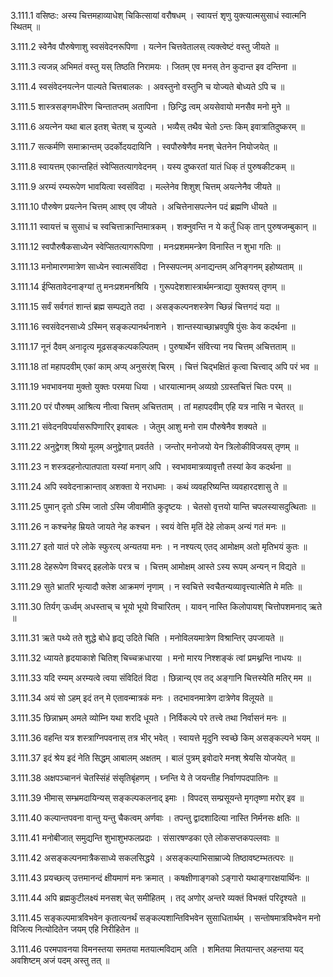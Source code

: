 3.111.1
वसिष्ठः:
अस्य चित्तमहाव्याधेश् चिकित्सायां वरौषधम् ।
स्वायत्तं शृणु युक्त्यात्मसुसाधं स्वात्मनि स्थितम् ॥


3.111.2
स्वेनैव पौरुषेणाशु स्वसंवेदनरूपिणा ।
यत्नेन चित्तवेतालस् त्यक्त्वेष्टं वस्तु जीयते ॥


3.111.3
त्यजन्न् अभिमतं वस्तु यस् तिष्ठति निरामयः ।
जितम् एव मनस् तेन कुदान्त इव दन्तिना ॥


3.111.4
स्वसंवेदनयत्नेन पाल्यते चित्तबालकः ।
अवस्तुनो वस्तुनि च योज्यते बोध्यते ऽपि च ॥


3.111.5
शास्त्रसङ्गमधीरेण चिन्तातप्तम् अतापिना ।
छिन्द्धि त्वम् अयसेवायो मनसैव मनो मुने ॥


3.111.6
अयत्नेन यथा बाल इतश् चेतश् च युज्यते ।
भव्यैस् तथैव चेतो ऽन्तः किम् इवात्रातिदुष्करम् ॥


3.111.7
सत्कर्मणि समाक्रान्तम् उदर्कोदयदायिनि ।
स्वपौरुषेणैव मनश् चेतनेन नियोजयेत् ॥


3.111.8
स्वायत्तम् एकान्तहितं स्वेप्सितत्यागवेदनम् ।
यस्य दुष्करतां यातं धिक् तं पुरुषकीटकम् ॥


3.111.9
अरम्यं रम्यरूपेण भावयित्वा स्वसंविदा ।
मल्लेनेव शिशुश् चित्तम् अयत्नेनैव जीयते ॥


3.111.10
पौरुषेण प्रयत्नेन चित्तम् आश्व् एव जीयते ।
अचित्तेनासपत्नेन पदं ब्रह्मणि धीयते ॥


3.111.11
स्वायत्तं च सुसाधं च स्वचित्ताक्रान्तिमात्रकम् ।
शक्नुवन्ति न ये कर्तुं धिक् तान् पुरुषजम्बुकान् ॥


3.111.12
स्वपौरुषैकसाध्येन स्वेप्सितत्यागरूपिणा ।
मनःप्रशममन्त्रेण विनास्ति न शुभा गतिः ॥


3.111.13
मनोमारणमात्रेण साध्येन स्वात्मसंविदा ।
निस्सपत्नम् अनाद्यन्तम् अनिङ्गनम् इहोष्यताम् ॥


3.111.14
ईप्सितावेदनाङ्ग्यां तु मनःप्रशमनश्रियि ।
गुरूपदेशशास्त्रार्थमन्त्राद्या युक्तयस् तृणम् ॥


3.111.15
सर्वं सर्वगतं शान्तं ब्रह्म सम्पद्यते तदा ।
असङ्कल्पनशस्त्रेण च्छिन्नं चित्तगदं यदा ॥


3.111.16
स्वसंवेदनसाध्ये ऽस्मिन् सङ्कल्पानर्थनाशने ।
शान्तस्याच्छाभ्रवपुषि पुंसः केव कदर्थना ॥


3.111.17
नूनं दैवम् अनादृत्य मूढसङ्कल्पकल्पितम् ।
पुरुषार्थेन संवित्त्या नय चित्तम् अचित्तताम् ॥


3.111.18
तां महापदवीम् एकां काम् अप्य् अनुसरंश् चिरम् ।
चित्तं चिद्भक्षितं कृत्वा चित्त्वाद् अपि परं भव ॥


3.111.19
भवभावनया मुक्तो युक्तः परमया धिया ।
धारयात्मानम् अव्यग्रो ऽग्रस्तचित्तं चितः परम् ॥


3.111.20
परं पौरुषम् आश्रित्य नीत्वा चित्तम् अचित्तताम् ।
तां महापदवीम् एहि यत्र नासि न चेतरत् ॥


3.111.21
संवेदनविपर्यासरूपिणारिर् इवाबलः ।
जेतुम् आशु मनो राम पौरुषेनैव शक्यते ॥


3.111.22
अनुद्वेगश् श्रियो मूलम् अनुद्वेगात् प्रवर्तते ।
जन्तोर् मनोजयो येन त्रिलोकीविजयस् तृणम् ॥


3.111.23
न शस्त्रदहनोत्पातपाता यस्यां मनाग् अपि ।
स्वभावमात्रव्यावृत्तौ तस्यां केव कदर्थना ॥


3.111.24
अपि स्ववेदनाक्रान्ताव् अशक्ता ये नराधमाः ।
कथं व्यवहरिष्यन्ति व्यवहारदशासु ते ॥


3.111.25
पुमान् दृतो ऽस्मि जातो ऽस्मि जीवामीति कुदृष्टयः ।
चेतसो वृत्तयो यान्ति चपलस्यासदुत्थिताः ॥


3.111.26
न कश्चनेह म्रियते जायते नेह कश्चन ।
स्वयं वेत्ति मृतिं देहे लोकम् अन्यं गतं मनः ॥


3.111.27
इतो यातं परे लोके स्फुरत्य् अन्यतया मनः ।
न नश्यत्य् एतद् आमोक्षम् अतो मृतिभयं कुतः ॥


3.111.28
देहरूपेण विचरद् इहलोके परत्र च ।
चित्तम् आमोक्षम् आस्ते ऽस्य रूपम् अन्यन् न विद्यते ॥


3.111.29
सुते भ्रातरि भृत्यादौ क्लेश आक्रमणं नृणाम् ।
न स्वचित्ते स्वचैतन्यव्यावृत्त्यात्मेति मे मतिः ॥


3.111.30
तिर्यग् ऊर्ध्वम् अधस्ताच् च भूयो भूयो विचारितम् ।
यावन् नास्ति किलोपायश् चित्तोपशमनाद् ऋते ॥


3.111.31
ऋते पथ्ये तते शुद्धे बोधे हृद्य् उदिते चिति ।
मनोविलयमात्रेण विश्रान्तिर् उपजायते ॥


3.111.32
ध्यायते हृदयाकाशे चितिश् चिच्चक्रधारया ।
मनो मारय निश्शङ्कं त्वां प्रमथ्नन्ति नाधयः ॥


3.111.33
यदि रम्यम् अरम्यत्वे त्वया संविदितं विदा ।
छिन्नान्य् एव तद् अङ्गानि चित्तस्येति मतिर् मम ॥


3.111.34
अयं सो ऽहम् इदं तन् मे एतावन्मात्रकं मनः ।
तदभावनमात्रेण दात्रेणेव विलूयते ॥


3.111.35
छिन्नाभ्रम् अमले व्योम्नि यथा शरदि धूयते ।
निर्विकल्पे परे तत्त्वे तथा निर्वासनं मनः ॥


3.111.36
वहन्ति यत्र शस्त्राग्निपवनास् तत्र भीर् भवेत् ।
स्वायत्ते मृदुनि स्वच्छे किम् असङ्कल्पने भयम् ॥


3.111.37
इदं श्रेय इदं नेति सिद्धम् आबालम् अक्षतम् ।
बालं पुत्रम् इवोदारे मनश् श्रेयसि योजयेत् ॥


3.111.38
अक्षपञ्चाननं चेतस्सिंहं संसृतिबृंहणम् ।
घ्नन्ति ये ते जयन्तीह निर्वाणपदपातिनः ॥


3.111.39
भीमास् सम्भ्रमदायिन्यस् सङ्कल्पकलनाद् इमाः ।
विपदस् सम्प्रसूयन्ते मृगतृष्णा मरोर् इव ॥


3.111.40
कल्पान्तपवना वान्तु यन्तु चैकत्वम् अर्णवाः ।
तपन्तु द्वादशादित्या नास्ति निर्मनसः क्षतिः ॥


3.111.41
मनोबीजात् समुद्यन्ति शुभाशुभफलप्रदाः ।
संसारषण्डका एते लोकसप्तकपल्लवाः ॥


3.111.42
असङ्कल्पनमात्रैकसाध्ये सकलसिद्धये ।
असङ्कल्पाभिसाम्राज्ये तिष्ठावष्टम्भतत्परः ॥


3.111.43
प्रयच्छत्य् उत्तमानन्दं क्षीयमाणं मनः क्रमात् ।
कषक्षीणाङ्गको ऽङ्गारो यथाङ्गारक्षयार्थिनः ॥


3.111.44
अपि ब्रह्मकुटीलक्ष्यं मनसश् चेत् समीहितम् ।
तद् अणोर् अन्तरे व्यक्तं विभक्तं परिदृश्यते ॥


3.111.45
सङ्कल्पमात्रविभवेन कृतात्यनर्थं सङ्कल्पशान्तिविभवेन सुसाधितार्थम् ।
सन्तोषमात्रविभवेन मनो विजित्य नित्योदितेन जयम् एहि निरीहितेन ॥


3.111.46
परमपावनया विमनस्तया समतया मतयात्मविदाम् अति ।
शमितया मितयान्तर् अहन्तया यद् अवशिष्टम् अजं पदम् अस्तु तत् ॥

